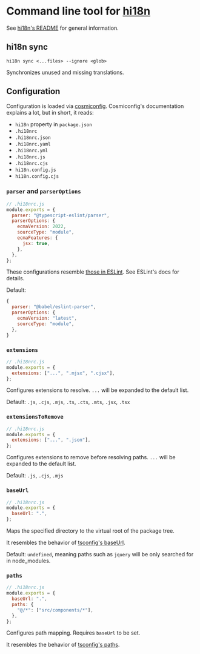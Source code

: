 # Command line tool for [hi18n](https://github.com/wantedly/hi18n)

See [hi18n's README](https://github.com/wantedly/hi18n#readme) for general information.

## hi18n sync

```
hi18n sync <...files> --ignore <glob>
```

Synchronizes unused and missing translations.

## Configuration

Configuration is loaded via [cosmiconfig](https://github.com/davidtheclark/cosmiconfig). Cosmiconfig's documentation explains a lot, but in short, it reads:

- `hi18n` property in `package.json`
- `.hi18nrc`
- `.hi18nrc.json`
- `.hi18nrc.yaml`
- `.hi18nrc.yml`
- `.hi18nrc.js`
- `.hi18nrc.cjs`
- `hi18n.config.js`
- `hi18n.config.cjs`

### `parser` and `parserOptions`

```javascript
// .hi18nrc.js
module.exports = {
  parser: "@typescript-eslint/parser",
  parserOptions: {
    ecmaVersion: 2022,
    sourceType: "module",
    ecmaFeatures: {
      jsx: true,
    },
  },
};
```

These configurations resemble [those in ESLint](https://eslint.org/docs/user-guide/configuring/language-options). See ESLint's docs for details.

Default:

```javascript
{
  parser: "@babel/eslint-parser",
  parserOptions: {
    ecmaVersion: "latest",
    sourceType: "module",
  },
}
```

### `extensions`

```javascript
// .hi18nrc.js
module.exports = {
  extensions: ["...", ".mjsx", ".cjsx"],
};
```

Configures extensions to resolve. `...` will be expanded to the default list.

Default: `.js`, `.cjs`, `.mjs`, `.ts`, `.cts`, `.mts`, `.jsx`, `.tsx`

### `extensionsToRemove`

```javascript
// .hi18nrc.js
module.exports = {
  extensions: ["...", ".json"],
};
```

Configures extensions to remove before resolving paths. `...` will be expanded to the default list.

Default: `.js`, `.cjs`, `.mjs`

### `baseUrl`

```javascript
// .hi18nrc.js
module.exports = {
  baseUrl: ".",
};
```

Maps the specified directory to the virtual root of the package tree.

It resembles the behavior of [tsconfig's baseUrl](https://www.typescriptlang.org/tsconfig#baseUrl).

Default: `undefined`, meaning paths such as `jquery` will be only searched for in node_modules.

### `paths`

```javascript
// .hi18nrc.js
module.exports = {
  baseUrl: ".",
  paths: {
    "@/*": ["src/components/*"],
  },
};
```

Configures path mapping. Requires `baseUrl` to be set.

It resembles the behavior of [tsconfig's paths](https://www.typescriptlang.org/tsconfig#paths).
